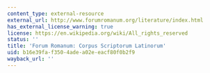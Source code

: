 ```yaml
---
content_type: external-resource
external_url: http://www.forumromanum.org/literature/index.html
has_external_license_warning: true
license: https://en.wikipedia.org/wiki/All_rights_reserved
status: ''
title: 'Forum Romanum: Corpus Scriptorum Latinorum'
uid: b16e39fa-f350-4ade-a02e-eacf80f0b2f9
wayback_url: ''
---
```

